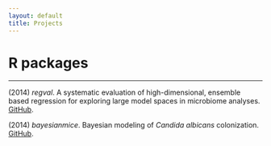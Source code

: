 ```yaml
---
layout: default
title: Projects
---
```


# R packages
***

(2014) _regval_. A systematic evaluation of high-dimensional, ensemble based regression for exploring large model spaces in microbiome analyses.
[GitHub](https://github.com/openpencil/regeval).  

(2014) _bayesianmice_. Bayesian modeling of _Candida albicans_ colonization.
[GitHub](https://github.com/openpencil/bayesianmice).  
